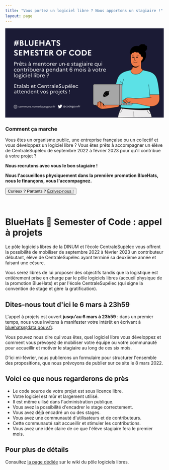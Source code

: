 ```yaml
---
title: "Vous portez un logiciel libre ? Nous apportons un stagiaire !"
layout: page
---
```


<div class="fr-grid-row fr-grid-row--gutters">
  <div class="fr-col-6 fr-mt-6w">
    <img class="fr-responsive-img" src="/img/bsoc-aap-2022.png"/>
  </div>
  <div class="fr-col-6">
    <h3>Comment ça marche</h3>
    <p>Vous êtes un organisme public, une entreprise française ou un collectif et vous développez un logiciel libre ?  Vous êtes prêts à accompagner un élève de CentraleSupélec de septembre 2022 à février 2023 pour qu'il contribue à votre projet ?</p>
    <p><strong>Nous recrutons avec vous le bon stagiaire !</strong></p>
	<p><strong>Nous l'accueillons physiquement dans la première promotion BlueHats, nous le finançons, vous l'accompagnez.</strong></p>
    <p>
      <button class="fr-btn fr-btn--secondary">
		  Curieux ? Partants ? <a href="mailto:bluehats@data.gouv.fr">Écrivez-nous !</a>
      </button>
    </p>
  </div>
</div>

<br/>

# BlueHats 🧢 Semester of Code : appel à projets

Le pôle logiciels libres de la DINUM et l’école CentraleSupélec vous offrent la possibilité de mobiliser de septembre 2022 à février 2023 un contributeur débutant, élève de CentraleSupélec ayant terminé sa deuxième année et faisant une césure.

Vous serez libres de lui proposer des objectifs tandis que la logistique est entièrement prise en charge par le pôle logiciels libres (accueil physique de la promotion BlueHats) et par l'école CentraleSupélec (qui signe la convention de stage et gère la gratification).

## Dites-nous tout d'ici le 6 mars à 23h59

L'appel à projets est ouvert **jusqu'au 6 mars à 23h59** : dans un premier temps, nous vous invitons à manifester votre intérêt en écrivant à [bluehats@data.gouv.fr](mailto:logiciels-libres@data.gouv.fr).

Vous pouvez nous dire qui vous êtes, quel logiciel libre vous développez et comment vous prévoyez de mobiliser votre équipe ou votre communauté pour accueillir et motiver le stagiaire au long de ces six mois.

D'ici mi-février, nous publierons un formulaire pour structurer l'ensemble des propositions, que nous prévoyons de publier sur ce site le 8 mars 2022.

## Voici ce que nous regarderons de près

- Le code source de votre projet est sous licence libre.
- Votre logiciel est mûr et largement utilisé.
- Il est même uilisé dans l'administration publique.
- Vous avez la possibilité d'encadrer le stage correctement.
- Vous avez déjà encadré un ou des stages.
- Vous avez une communauté d'utilisateurs et de contributeurs.
- Cette communauté sait accueillir et stimuler les contributions.
- Vous avez une idée claire de ce que l'élève stagiaire fera le premier mois.

## Pour plus de détails

Consultez [la page dédiée](https://man.sr.ht/~etalab/logiciels-libres/bluehats-semester-of-code.md) sur le wiki du pôle logiciels libres.
